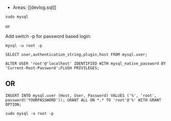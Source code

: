 
- Areas: [[devlog.sql]]

`sudo mysql`

or

Add switch -p for password based login:

`mysql -u root -p`

`SELECT user,authentication_string,plugin,host FROM mysql.user;`

`ALTER USER 'root'@'localhost' IDENTIFIED WITH mysql_native_password BY 'Current-Root-Password';FLUSH PRIVILEGES;`

## OR

`INSERT INTO mysql.user (Host, User, Password) VALUES ('%', 'root', password('YOURPASSWORD')); GRANT ALL ON *.* TO 'root'@'%' WITH GRANT OPTION;`

`sudo mysql -u root -p`

